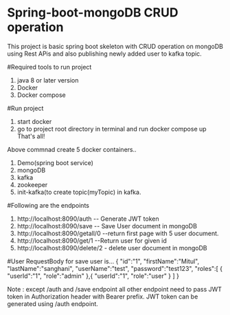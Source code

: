 # Spring-boot-mongoDB CRUD operation
This project is basic spring boot skeleton with CRUD operation on mongoDB using Rest APis and also publishing newly added user to kafka topic.

#Required tools to run project
1. java 8 or later version
2. Docker
3. Docker compose


#Run project
1. start docker
2. go to project root directory in terminal and run docker compose up
   That's all!

Above commnad create 5 docker containers..
1. Demo(spring boot service)
2. mongoDB
3. kafka
4. zookeeper
5. init-kafka(to create topic(myTopic) in kafka.


#Following are the endpoints
1. http://localhost:8090/auth  -- Generate JWT token
2. http://localhost:8090/save  -- Save User document in mongoDB
3. http://localhost:8090/getall/0  --return first page with 5 user document.
4. http://localhost:8090/get/1  --Return user for given id
5. http://localhost:8090/delete/2  - delete user document in mongoDB

#User RequestBody for save user is...
{
    "id":"1",
    "firstName":"Mitul",
    "lastName":"sanghani",
    "userName":"test",
    "password":"test123",
    "roles":[
        {
            "userId":"1",
            "role":"admin"
        },{
            "userId":"1",
            "role":"user"
        }
    ]
}

Note : except /auth and /save endpoint all other endpoint need to pass JWT token in Authorization header with Bearer prefix.
        JWT token can be generated using /auth endpoint.


